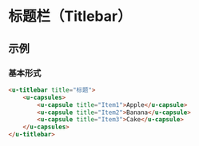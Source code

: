 # 标题栏（Titlebar）
## 示例

### 基本形式

``` html
<u-titlebar title="标题">
    <u-capsules>
        <u-capsule title="Item1">Apple</u-capsule>
        <u-capsule title="Item2">Banana</u-capsule>
        <u-capsule title="Item3">Cake</u-capsule>
    </u-capsules>
</u-titlebar>
```
